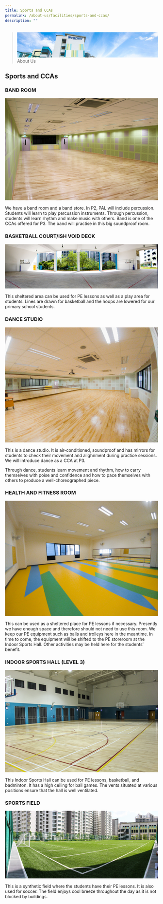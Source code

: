 ```yaml
---
title: Sports and CCAs
permalink: /about-us/facilities/sports-and-ccas/
description: ""
---
```

> ![](/images/about-us_02.jpg)
> About Us

## Sports and CCAs

### BAND ROOM


![](/images/About%20Us/Sports%20and%20CCA%20Facilities%201.jpg)

We have a band room and a band store. In P2, PAL will include percussion. Students will learn to play percussion instruments. Through percussion, students will learn rhythm and make music with others. Band is one of the CCAs offered for P3. The band will practise in this big soundproof room.



### BASKETBALL COURT/ISH VOID DECK



![](/images/About%20Us/Sports%20and%20CCA%20Facilities%202.jpg)


This sheltered area can be used for PE lessons as well as a play area for students. Lines are drawn for basketball and the hoops are lowered for our primary school students.


### DANCE STUDIO

![](/images/About%20Us/Sports%20and%20CCA%20Facilities%203.jpg)

This is a dance studio. It is air-conditioned, soundproof and has mirrors for students to check their movement and alighnment during practice sessions. We will introduce dance as a CCA at P3.  
  
Through dance, students learn movement and rhythm, how to carry themselves with poise and confidence and how to pace themselves with others to produce a well-choreographed piece.

### HEALTH AND FITNESS ROOM


![](/images/About%20Us/Sports%20and%20CCA%20Facilities%204.jpg)


This can be used as a sheltered place for PE lessons if necessary. Presently we have enough space and therefore should not need to use this room. We keep our PE equipment such as balls and trolleys here in the meantime. In time to come, the equipment will be shifted to the PE storeroom at the Indoor Sports Hall. Other activities may be held here for the students’ benefit.


### INDOOR SPORTS HALL (LEVEL 3)

![](/images/About%20Us/Sports%20and%20CCA%20Facilities%205.jpg)

This Indoor Sports Hall can be used for PE lessons, basketball, and badminton. It has a high ceiling for ball games. The vents situated at various positions ensure that the hall is well ventilated.

### SPORTS FIELD


![](/images/About%20Us/Sports%20and%20CCA%20Facilities%206.jpg)


This is a synthetic field where the students have their PE lessons. It is also used for soccer. The field enjoys cool breeze throughout the day as it is not blocked by buildings.